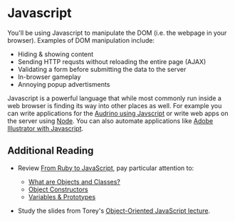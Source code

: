 # Javascript

You'll be using Javascript to manipulate the DOM (i.e. the webpage in your browser). Examples of DOM manipulation include:

* Hiding & showing content
* Sending HTTP requsts without reloading the entire page (AJAX)
* Validating a form before submitting the data to the server
* In-browser gameplay
* Annoying popup advertisments

Javascript is a powerful language that while most commonly run inside a web browser is finding its way into other places as well. For example you can write applications for the [Audrino using Javscript](https://github.com/rwaldron/johnny-five) or write web apps on the server using [Node](http://nodejs.org/). You can also automate applications like [Adobe Illustrator with Javascript](http://www.adobe.com/devnet/illustrator/scripting.html).

## Additional Reading

- Review [From Ruby to
JavaScript](../../../../javascript-from-ruby-challenge), pay
particular attention to:
  * [What are Objects and Classes?](../../../../javascript-from-ruby-challenge/blob/master/07-objects-and-classes/01-what-are-objects-and-classes.md)
  * [Object Constructors](../../../../javascript-from-ruby-challenge/blob/master/07-objects-and-classes/02-object-constructors.md)
  * [Variables & Prototypes](../../../../javascript-from-ruby-challenge/blob/master/07-objects-and-classes/03-variables-and-properties.md)

- Study the slides from Torey's [Object-Oriented JavaScript lecture](../resources/torey-oojs.pdf).
